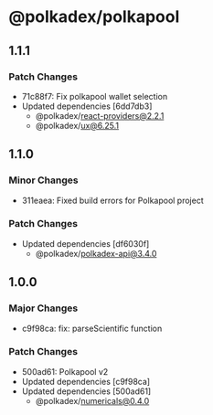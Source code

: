 # @polkadex/polkapool

## 1.1.1

### Patch Changes

- 71c88f7: Fix polkapool wallet selection
- Updated dependencies [6dd7db3]
  - @polkadex/react-providers@2.2.1
  - @polkadex/ux@6.25.1

## 1.1.0

### Minor Changes

- 311eaea: Fixed build errors for Polkapool project

### Patch Changes

- Updated dependencies [df6030f]
  - @polkadex/polkadex-api@3.4.0

## 1.0.0

### Major Changes

- c9f98ca: fix: parseScientific function

### Patch Changes

- 500ad61: Polkapool v2
- Updated dependencies [c9f98ca]
- Updated dependencies [500ad61]
  - @polkadex/numericals@0.4.0
